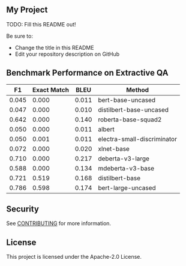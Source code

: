 ## My Project

TODO: Fill this README out!

Be sure to:

* Change the title in this README
* Edit your repository description on GitHub

## Benchmark Performance on Extractive QA
| F1    | Exact Match | BLEU    | Method                        |
|-------|-------------|---------|-------------------------------|
|0.045  | 0.000       | 0.011   | bert-base-uncased             |
|0.047  | 0.000       | 0.010   | distilbert-base-uncased       |
|0.642  | 0.000       | 0.140   | roberta-base-squad2           |
|0.050  | 0.000       | 0.011   | albert                        |
|0.050  | 0.001       | 0.011   | electra-small-discriminator   |
|0.072  | 0.000       | 0.020   | xlnet-base                    |
|0.710  | 0.000       | 0.217   | deberta-v3-large              |
|0.588  | 0.000       | 0.134   | mdeberta-v3-base              |
|0.721  | 0.519       | 0.168   | distilbert-base               |
|0.786  | 0.598       | 0.174   | bert-large-uncased            |

## Security

See [CONTRIBUTING](CONTRIBUTING.md#security-issue-notifications) for more information.

## License

This project is licensed under the Apache-2.0 License.

